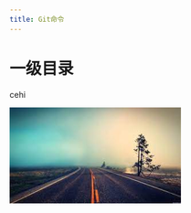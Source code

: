 ```yaml
---
title: Git命令
---
```


# 一级目录

cehi 

![1](https://raw.githubusercontent.com/junpengfan/Notes/main/images/1.png)